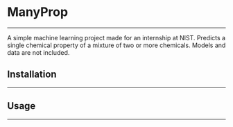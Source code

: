 # ManyProp
___
A simple machine learning project made for an internship at NIST. Predicts a single chemical property of a mixture of two or more chemicals. Models and data are not included.  

## Installation
___

## Usage
___

